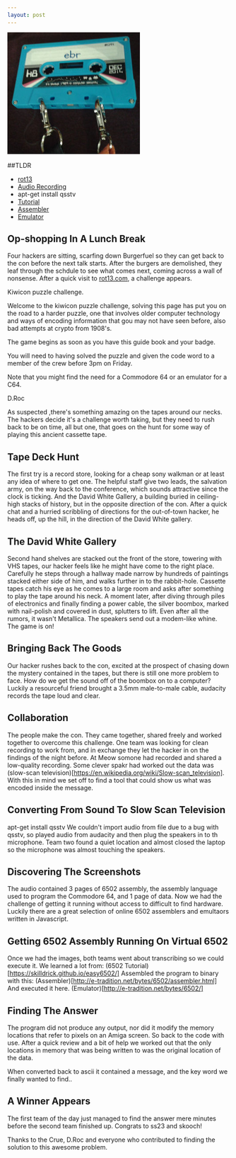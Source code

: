 ```yaml
---
layout: post
---
```


<img src="/images/cassette.jpg" alt="kiwicon cassette">

##TLDR
* [rot13](http://rot13.com)
* [Audio Recording](/uploads/cassette.wav)
* apt-get install qsstv
* [Tutorial](https://skilldrick.github.io/easy6502/)
* [Assembler](http://e-tradition.net/bytes/6502/assembler.html)
* [Emulator](http://e-tradition.net/bytes/6502/)

## Op-shopping In A Lunch Break
Four hackers are sitting, scarfing down Burgerfuel so they can get back to the con before the next talk starts. After the burgers are demolished, they leaf through the schdule to see what comes next, coming across a wall of nonsense.
After a quick visit to [rot13.com](//rot13.com), a challenge appears.

Kiwicon puzzle challenge.

Welcome to the kiwicon puzzle challenge, solving this page has put you on the road to a harder puzzle, one that involves older computer technology and ways of encoding information that gou may not have seen before, also bad attempts at crypto from 1908's.

The game begins as soon as you have this guide book and your badge.

You will need to having solved the puzzle and given the code word to a member of the crew before 3pm on Friday.

Note that you might find the need for a Commodore 64 or an emulator for a C64.

D.Roc

As suspected ,there's something amazing on the tapes around our necks. The hackers decide it's a challenge worth taking, but they need to rush back to be on time, all but one, that goes on the hunt for some way of playing this ancient cassette tape.

## Tape Deck Hunt
The first try is a record store, looking for a cheap sony walkman or at least any idea of where to get one. The helpful staff give two leads, the salvation army, on the way back to the conference, which sounds attractive since the clock is ticking. And the David White Gallery, a building buried in ceiling-high stacks of history, but in the opposite direction of the con. After a quick chat and a hurried scribbling of directions for the out-of-town hacker, he heads off, up the hill, in the direction of the David White gallery.


## The David White Gallery
Second hand shelves are stacked out the front of the store, towering with VHS tapes, our hacker feels like he might have come to the right place. Carefully he steps through a hallway made narrow by hundreds of paintings stacked either side of him, and walks further in to the rabbit-hole. Cassette tapes catch his eye as he comes to a large room and asks after something to play the tape around his neck.
A moment later, after diving through piles of electronics and finally finding a power cable, the silver boombox, marked with nail-polish and covered in dust, splutters to lift. Even after all the rumors, it wasn't Metallica. The speakers send out a modem-like whine. The game is on!

## Bringing Back The Goods
Our hacker rushes back to the con, excited at the prospect of chasing down the mystery contained in the tapes, but there is still one more problem to face. How do we get the sound off of the boombox on to a computer?
Luckily a resourceful friend brought a 3.5mm male-to-male cable, audacity records the tape loud and clear.

## Collaboration
The people make the con. They came together, shared freely and worked together to overcome this challenge. One team was looking for clean recording to work from, and in exchange they let the hacker in on the findings of the night before. At Meow somone had recorded and shared a low-quality recording. Some clever spakr had worked out the data was (slow-scan television)[https://en.wikipedia.org/wiki/Slow-scan_television]. With this in mind we set off to find a tool that could show us what was encoded inside the message.

## Converting From Sound To Slow Scan Television
apt-get install qsstv
We couldn't import audio from file due to a bug with qsstv, so  played audio from audacity and then plug the speakers in to th microphone. Team two found a quiet location and almost closed the laptop so the microphone was almost touching the speakers.

## Discovering The Screenshots
The audio contained 3 pages of 6502 assembly, the assembly language used to program the Commodore 64, and 1 page of data. Now we had the challenge of getting it running without access to difficult to find hardware. Luckily there are a great selection of online 6502 assemblers and emultaors written in Javascript.

## Getting 6502 Assembly Running On Virtual 6502
Once we had the images, both teams went about transcribing so we could execute it.
We learned a lot from:
(6502 Tutorial)[https://skilldrick.github.io/easy6502/]
Assembled the program to binary with this:
(Assembler)[http://e-tradition.net/bytes/6502/assembler.html]
And executed it here.
(Emulator)[http://e-tradition.net/bytes/6502/]

## Finding The Answer
The program did not produce any output, nor did it modify the memory locations that refer to pixels on an Amiga screen. So back to the code with use. After a quick review and a bit of help we worked out that the only locations in memory that was being written to was the original location of the data.

When converted back to ascii it contained a message, and the key word we finally wanted to find..

## A Winner Appears
The first team of the day just managed to find the answer mere minutes before the second team finished up. 
Congrats to ss23 and skooch!

Thanks to the Crue, D.Roc and everyone who contributed to finding the solution to this awesome problem.

